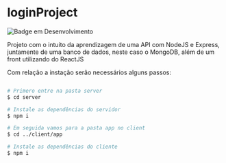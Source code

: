 # loginProject
![Badge em Desenvolvimento](http://img.shields.io/static/v1?label=STATUS&message=EM%20DESENVOLVIMENTO&color=GREEN&style=for-the-badge)

Projeto com o intuito da aprendizagem de uma API com NodeJS e Express, juntamente de uma banco de dados, neste caso o MongoDB, além de um front utilizando do ReactJS

Com relação a instação serão necessários alguns passos:

```bash

# Primero entre na pasta server
$ cd server

# Instale as dependências do servidor
$ npm i

# Em seguida vamos para a pasta app no client
$ cd ../client/app

# Instale as dependências do cliente
$ npm i

```
